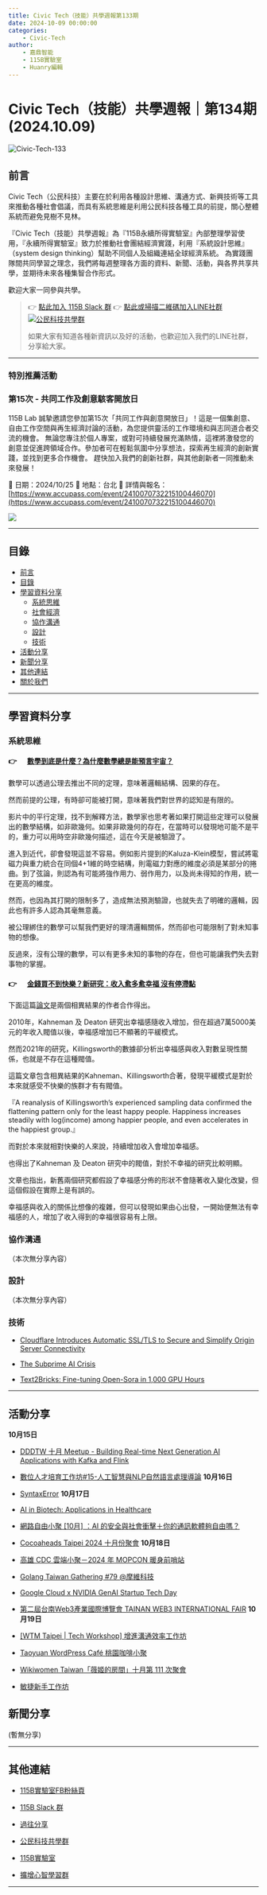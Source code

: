 ```yaml
---
title: Civic Tech（技能）共學週報第133期
date: 2024-10-09 00:00:00
categories:
	- Civic-Tech
author:
	- 嘉鼎智能
	- 115B實驗室
	- Huanry編輯
---
```

# Civic Tech（技能）共學週報｜第134期 (2024.10.09)

![Civic-Tech-133](/img/ct/134.png)

## 前言

Civic Tech（公民科技）主要在於利用各種設計思維、溝通方式、新興技術等工具來推動各種社會倡議，而具有系統思維是利用公民科技各種工具的前提，關心整體系統而避免見樹不見林。

『Civic Tech（技能）共學週報』為『115B永續所得實驗室』內部整理學習使用，『永續所得實驗室』致力於推動社會團結經濟實踐，利用『系統設計思維』（system design thinking）幫助不同個人及組織連結全球經濟系統。
為實踐團隊間共同學習之理念，我們將每週整理各方面的資料、新聞、活動，與各界共享共學，並期待未來各種集智合作形式。

歡迎大家一同參與共學。

>👉  [點此加入 115B Slack 群](https://bit.ly/Slack115b)
>👉  [點此或掃描二維碼加入LINE社群](https://line.me/ti/g2/Dj4AkbdDsY6o4D_CdDUB6Q)
>[![公民科技共學群](/img/產品共學群.jpg)](https://line.me/ti/g2/Dj4AkbdDsY6o4D_CdDUB6Q)
>
>如果大家有知道各種新資訊以及好的活動，也歡迎加入我們的LINE社群，分享給大家。

---
### 特別推薦活動

### 第15次 - 共同工作及創意駭客開放日

115B Lab 誠摯邀請您參加第15次「共同工作與創意開放日」！這是一個集創意、自由工作空間與再生經濟討論的活動，為您提供靈活的工作環境和與志同道合者交流的機會。 無論您專注於個人專案，或對可持續發展充滿熱情，這裡將激發您的創意並促進跨領域合作。參加者可在輕鬆氛圍中分享想法，探索再生經濟的創新實踐，並找到更多合作機會。 趕快加入我們的創新社群，與其他創新者一同推動未來發展！

📅 日期：2024/10/25
📍 地點：台北
🔗 詳情與報名：[https://www.accupass.com/event/2410070732215100446070](https://www.accupass.com/event/2410070732215100446070)

[![](https://static.accupass.com/eventbanner/2404290709301040746221.jpg)](https://www.accupass.com/event/2410070732215100446070)

---
## 目錄
- [前言](#前言)
- [目錄](#目錄)
- [學習資料分享](#學習資料分享)
	- [系統思維](#系統思維)
	- [社會經濟](#社會經濟)
	- [協作溝通](#協作溝通)
	- [設計](#設計)
	- [技術](#技術)
- [活動分享](#活動分享)
- [新聞分享](#新聞分享)
- [其他連結](#其他連結)
- [關於我們](#關於我們)

---
## 學習資料分享
### 系統思維

#### 👉 &emsp; [數學到底是什麼？為什麼數學總是能預言宇宙？](https://www.youtube.com/watch?v=-eDowVHT-ro&t=12s)

數學可以透過公理去推出不同的定理，意味著邏輯結構、因果的存在。

然而前提的公理，有時卻可能被打開，意味著我們對世界的認知是有限的。

影片中的平行定理，找不到解釋方法，數學家也思考著如果打開這些定理可以發展出的數學結構，如非歐幾何。如果非歐幾何的存在，在當時可以發現地可能不是平的，重力可以用時空非歐幾何描述，這在今天是被驗證了。

進入到近代，卻會發現這並不容易。例如影片提到的Kaluza-Klein模型，嘗試將電磁力與重力統合在同個4+1維的時空結構，則電磁力對應的維度必須是某部分的捲曲。到了弦論，則認為有可能將強作用力、弱作用力，以及尚未得知的作用，統一在更高的維度。

然而，也因為其打開的限制多了，造成無法預測驗證，也就失去了明確的邏輯，因此也有許多人認為其毫無意義。

被公理綁住的數學可以幫我們更好的理清邏輯關係，然而卻也可能限制了對未知事物的想像。

反過來，沒有公理的數學，可以有更多未知的事物的存在，但也可能讓我們失去對事物的掌握。

#### 👉 &emsp; [金錢買不到快樂？新研究：收入愈多愈幸福 沒有停滯點](https://search.app/trfg8tPoDJxg5x2V7)

下面這篇[論文](https://www.pnas.org/doi/10.1073/pnas.2208661120
)是兩個相異結果的作者合作得出。

2010年，Kahneman 及 Deaton 研究出幸福感隨收入增加，但在超過7萬5000美元的年收入閥值以後，幸福感增加已不顯著的平緩模式。

然而2021年的研究，Killingsworth的數據卻分析出幸福感與收入對數呈現性關係，也就是不存在這種閥值。

這篇文章包含相異結果的Kahneman、Killingsworth合著，發現平緩模式是對於本來就感受不快樂的族群才有有閥值。

『A reanalysis of Killingsworth’s experienced sampling data confirmed the flattening pattern only for the least happy people. Happiness increases steadily with log(income) among happier people, and even accelerates in the happiest group.』

而對於本來就相對快樂的人來說，持續增加收入會增加幸福感。

也得出了Kahneman 及 Deaton 研究中的閥值，對於不幸福的研究比較明顯。

文章也指出，新舊兩個研究都假設了幸福感分佈的形狀不會隨著收入變化改變，但這個假設在實際上是有誤的。

幸福感與收入的關係比想像的複雜，但可以發現如果由心出發，一開始便無法有幸福感的人，增加了收入得到的幸福很容易有上限。


### 協作溝通

（本次無分享內容）

### 設計

（本次無分享內容）

### 技術

- [Cloudflare Introduces Automatic SSL/TLS to Secure and Simplify Origin Server Connectivity](https://www.infoq.com/news/2024/08/cloudflare-automatic-ssl-origin/)

- [The Subprime AI Crisis](https://www.wheresyoured.at/subprimeai/)

- [Text2Bricks: Fine-tuning Open-Sora in 1,000 GPU Hours](https://wandb.ai/lambdalabs/lego/reports/Text2Bricks-Fine-tuning-Open-Sora-in-1-000-GPU-Hours--Vmlldzo4MDE3MTky)

---
## 活動分享

**10月15日**

- [DDDTW 十月 Meetup - Building Real-time Next Generation AI Applications with Kafka and Flink](https://www.meetup.com/taipei-kafka/events/303802134/)

- [數位人才培育工作坊#15-人工智慧與NLP自然語言處理導論](https://www.accupass.com/event/2409180615521371871847)
**10月16日**
- [SyntaxError](https://www.meetup.com/pythonhug/events/303660161/)
**10月17日**
- [AI in Biotech: Applications in Healthcare](https://lu.ma/7imlmo7a)

- [網路自由小聚 [10月] ：AI 的安全與社會衝擊＋你的通訊軟體夠自由嗎？](https://ocftw.kktix.cc/events/internetfreedom-oct2024)

- [Cocoaheads Taipei 2024 十月份聚會](https://cocoaheads-taipei.kktix.cc/events/2024-10-17)
**10月18日**
- [高雄 CDC 雲端小聚－2024 年 MOPCON 暖身前哨站](https://cdckh.kktix.cc/events/cdc1018)

- [Golang Taiwan Gathering #79 @摩維科技](https://www.meetup.com/golang-taipei-meetup/events/303750634/)

- [Google Cloud x NVIDIA GenAI Startup Tech Day](https://lu.ma/fpohkplo)

- [第二屆台南Web3產業國際博覽會 TAINAN WEB3 INTERNATIONAL FAIR](https://www.accupass.com/event/2406150525111725753130)
**10月19日**
- [[WTM Taipei | Tech Workshop] 增進溝通效率工作坊](https://wtmtw.kktix.cc/events/workshop1019)

- [Taoyuan WordPress Café 桃園咖啡小聚](https://www.meetup.com/taoyuan-wordpress-meetup/events/303579694/)

- [Wikiwomen Taiwan「薇姬的房間」十月第 111 次聚會](https://wikiwomen.kktix.cc/events/wikiwomen-2410)

- [敏捷新手工作坊](https://www.accupass.com/event/2409221247171701073871)


## 新聞分享

(暫無分享)

---
## 其他連結

- [115B實驗室FB粉絲頁](https://www.facebook.com/%E6%B0%B8%E7%BA%8C%E6%89%80%E5%BE%97%E5%AF%A6%E9%A9%97%E5%AE%A4-102916798609139)

- [115B Slack 群](https://bit.ly/Slack115b)

- [過往分享](/categories/Civic-Tech)

- [公民科技共學群](https://line.me/ti/g2/Dj4AkbdDsY6o4D_CdDUB6Q?utm_source=invitation&utm_medium=link_copy&utm_campaign=default)

- [115B實驗室](https://line.me/ti/g2/asPFU-0w4o9MIRSBdb4gtg?utm_source=invitation&utm_medium=link_copy&utm_campaign=default)

- [擴增心智學習群](https://line.me/ti/g2/asPFU-0w4o9MIRSBdb4gtg?utm_source=invitation&utm_medium=link_copy&utm_campaign=default)

---